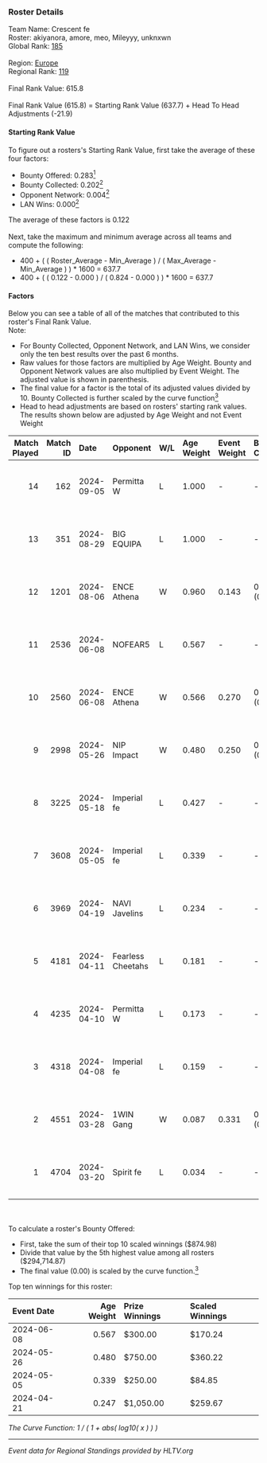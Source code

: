 ### Roster Details<br />
Team Name: Crescent fe<br />
Roster: akiyanora, amore, meo, Mileyyy, unknxwn<br />
Global Rank: [185](../../standings_global_2024_09_11.md)<br />
<br />
Region: [Europe]( ../../standings_europe_2024_09_11.md)<br />
Regional Rank: [119]( ../../standings_europe_2024_09_11.md)<br />
<br />
Final Rank Value:  615.8<br />
<br />
Final Rank Value (615.8) = Starting Rank Value (637.7) + Head To Head Adjustments (-21.9)<br />

#### Starting Rank Value<br />
To figure out a rosters's Starting Rank Value, first take the average of these four factors:<br />
- Bounty Offered: 0.283[<sup>1</sup>](#table2)
- Bounty Collected: 0.202[<sup>2</sup>](#table1)
- Opponent Network: 0.004[<sup>2</sup>](#table1)
- LAN Wins: 0.000[<sup>2</sup>](#table1)

The average of these factors is 0.122<br />
<br />
Next, take the maximum and minimum average across all teams and compute the following:<br />
- 400 + ( ( Roster_Average - Min_Average ) / ( Max_Average - Min_Average ) ) * 1600 = 637.7
- 400 + ( ( 0.122 - 0.000 ) / ( 0.824 - 0.000 ) ) * 1600 = 637.7


#### Factors<br />
Below you can see a table of all of the matches that contributed to this roster's Final Rank Value.<br />
Note:<br />

- For Bounty Collected, Opponent Network, and LAN Wins, we consider only the ten best results over the past 6 months.
- Raw values for those factors are multiplied by Age Weight. Bounty and Opponent Network values are also multiplied by Event Weight. The adjusted value is shown in parenthesis.
- The final value for a factor is the total of its adjusted values divided by 10. Bounty Collected is further scaled by the curve function[<sup>3</sup>](#curveFunction)
- Head to head adjustments are based on rosters' starting rank values. The results shown below are adjusted by Age Weight and not Event Weight
<span id="table1"></span><br />


| Match Played | Match ID | Date       | Opponent          | W/L | Age Weight | Event Weight | Bounty Collected | Opponent Network | LAN Wins  | H2H Adj. | Roster                                  |
| -: | -: | :- | :- | :- | :- | :- | :- | :- | :- | -: | :- |
|           14 |      162 | 2024-09-05 | Permitta W        | L   | 1.000      | -            | -                | -                | -         |   -16.66 | akiyanora, amore, meo, Mileyyy, unknxwn |
|           13 |      351 | 2024-08-29 | BIG EQUIPA        | L   | 1.000      | -            | -                | -                | -         |   -12.90 | akiyanora, amore, meo, Mileyyy, unknxwn |
|           12 |     1201 | 2024-08-06 | ENCE Athena       | W   | 0.960      | 0.143        | 0.001 (0.000)    | 0.046 (0.006)    | 0 (0.000) |    13.14 | akiyanora, amore, ayaka, Margo, meo     |
|           11 |     2536 | 2024-06-08 | NOFEAR5           | L   | 0.567      | -            | -                | -                | -         |    -8.70 | akiyanora, amore, ayaka, Margo, meo     |
|           10 |     2560 | 2024-06-08 | ENCE Athena       | W   | 0.566      | 0.270        | 0.001 (0.000)    | 0.046 (0.007)    | 0 (0.000) |     8.14 | akiyanora, amore, ayaka, Margo, meo     |
|            9 |     2998 | 2024-05-26 | NIP Impact        | W   | 0.480      | 0.250        | 0.006 (0.001)    | 0.200 (0.024)    | 0 (0.000) |     8.80 | akiyanora, amore, ayaka, Margo, meo     |
|            8 |     3225 | 2024-05-18 | Imperial fe       | L   | 0.427      | -            | -                | -                | -         |    -2.20 | akiyanora, amore, ayaka, Margo, meo     |
|            7 |     3608 | 2024-05-05 | Imperial fe       | L   | 0.339      | -            | -                | -                | -         |    -1.78 | akiyanora, amore, ayaka, Margo, meo     |
|            6 |     3969 | 2024-04-19 | NAVI Javelins     | L   | 0.234      | -            | -                | -                | -         |    -2.41 | akiyanora, amore, ayaka, Margo, meo     |
|            5 |     4181 | 2024-04-11 | Fearless Cheetahs | L   | 0.181      | -            | -                | -                | -         |    -2.98 | akiyanora, amore, ayaka, Margo, meo     |
|            4 |     4235 | 2024-04-10 | Permitta W        | L   | 0.173      | -            | -                | -                | -         |    -3.84 | akiyanora, amore, ayaka, Margo, meo     |
|            3 |     4318 | 2024-04-08 | Imperial fe       | L   | 0.159      | -            | -                | -                | -         |    -0.90 | akiyanora, amore, ayaka, Margo, meo     |
|            2 |     4551 | 2024-03-28 | 1WIN Gang         | W   | 0.087      | 0.331        | 0.001 (0.000)    | 0.006 (0.000)    | 0 (0.000) |     0.93 | akiyanora, amore, ayaka, Margo, meo     |
|            1 |     4704 | 2024-03-20 | Spirit fe         | L   | 0.034      | -            | -                | -                | -         |    -0.53 | akiyanora, amore, ayaka, Margo, meo     |

<br />
<span id="table2"></span><br />
To calculate a roster's Bounty Offered:<br />

- First, take the sum of their top 10 scaled winnings ($874.98)
- Divide that value by the 5th highest value among all rosters ($294,714.87)
- The final value (0.00) is scaled by the curve function.[<sup>3</sup>](#curveFunction)

Top ten winnings for this roster:<br />

| Event Date | Age Weight | Prize Winnings | Scaled Winnings |
| :- | -: | :- | :- |
| 2024-06-08 |      0.567 | $300.00        | $170.24         |
| 2024-05-26 |      0.480 | $750.00        | $360.22         |
| 2024-05-05 |      0.339 | $250.00        | $84.85          |
| 2024-04-21 |      0.247 | $1,050.00      | $259.67         |


<span id="curveFunction"></span>_The Curve Function: 1 / ( 1 + abs( log10( x ) ) )_<br />

---
_Event data for Regional Standings provided by HLTV.org_<br />
